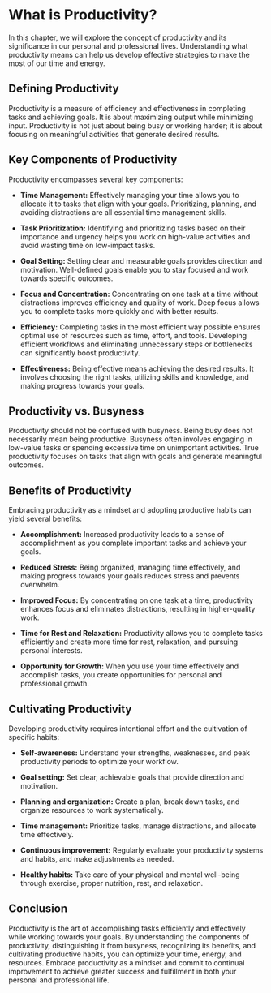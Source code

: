 What is Productivity?
==============================

In this chapter, we will explore the concept of productivity and its significance in our personal and professional lives. Understanding what productivity means can help us develop effective strategies to make the most of our time and energy.

**Defining Productivity**
-------------------------

Productivity is a measure of efficiency and effectiveness in completing tasks and achieving goals. It is about maximizing output while minimizing input. Productivity is not just about being busy or working harder; it is about focusing on meaningful activities that generate desired results.

**Key Components of Productivity**
----------------------------------

Productivity encompasses several key components:

* **Time Management:** Effectively managing your time allows you to allocate it to tasks that align with your goals. Prioritizing, planning, and avoiding distractions are all essential time management skills.

* **Task Prioritization:** Identifying and prioritizing tasks based on their importance and urgency helps you work on high-value activities and avoid wasting time on low-impact tasks.

* **Goal Setting:** Setting clear and measurable goals provides direction and motivation. Well-defined goals enable you to stay focused and work towards specific outcomes.

* **Focus and Concentration:** Concentrating on one task at a time without distractions improves efficiency and quality of work. Deep focus allows you to complete tasks more quickly and with better results.

* **Efficiency:** Completing tasks in the most efficient way possible ensures optimal use of resources such as time, effort, and tools. Developing efficient workflows and eliminating unnecessary steps or bottlenecks can significantly boost productivity.

* **Effectiveness:** Being effective means achieving the desired results. It involves choosing the right tasks, utilizing skills and knowledge, and making progress towards your goals.

**Productivity vs. Busyness**
-----------------------------

Productivity should not be confused with busyness. Being busy does not necessarily mean being productive. Busyness often involves engaging in low-value tasks or spending excessive time on unimportant activities. True productivity focuses on tasks that align with goals and generate meaningful outcomes.

**Benefits of Productivity**
----------------------------

Embracing productivity as a mindset and adopting productive habits can yield several benefits:

* **Accomplishment:** Increased productivity leads to a sense of accomplishment as you complete important tasks and achieve your goals.

* **Reduced Stress:** Being organized, managing time effectively, and making progress towards your goals reduces stress and prevents overwhelm.

* **Improved Focus:** By concentrating on one task at a time, productivity enhances focus and eliminates distractions, resulting in higher-quality work.

* **Time for Rest and Relaxation:** Productivity allows you to complete tasks efficiently and create more time for rest, relaxation, and pursuing personal interests.

* **Opportunity for Growth:** When you use your time effectively and accomplish tasks, you create opportunities for personal and professional growth.

**Cultivating Productivity**
----------------------------

Developing productivity requires intentional effort and the cultivation of specific habits:

* **Self-awareness:** Understand your strengths, weaknesses, and peak productivity periods to optimize your workflow.

* **Goal setting:** Set clear, achievable goals that provide direction and motivation.

* **Planning and organization:** Create a plan, break down tasks, and organize resources to work systematically.

* **Time management:** Prioritize tasks, manage distractions, and allocate time effectively.

* **Continuous improvement:** Regularly evaluate your productivity systems and habits, and make adjustments as needed.

* **Healthy habits:** Take care of your physical and mental well-being through exercise, proper nutrition, rest, and relaxation.

**Conclusion**
--------------

Productivity is the art of accomplishing tasks efficiently and effectively while working towards your goals. By understanding the components of productivity, distinguishing it from busyness, recognizing its benefits, and cultivating productive habits, you can optimize your time, energy, and resources. Embrace productivity as a mindset and commit to continual improvement to achieve greater success and fulfillment in both your personal and professional life.
